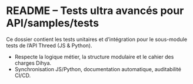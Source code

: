 # README – Tests ultra avancés pour API/samples/tests

Ce dossier contient les tests unitaires et d’intégration pour le sous-module tests de l’API Threed (JS & Python).

- Respecte la logique métier, la structure modulaire et le cahier des charges Dihya.
- Synchronisation JS/Python, documentation automatique, auditabilité CI/CD.
